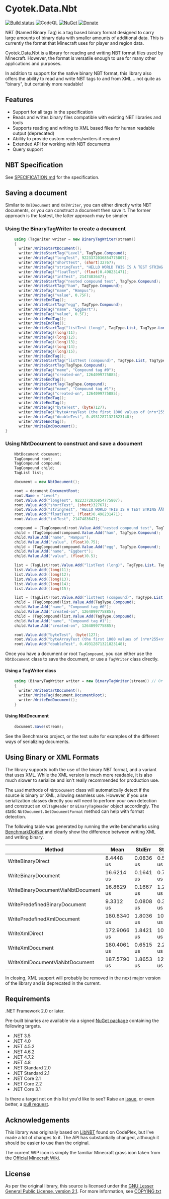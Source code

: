 # Cyotek.Data.Nbt

[![Build status][1]][2]
![CodeQL][14]
[![NuGet][3]][4]
[![Donate][5]][6]

NBT (Named Binary Tag) is a tag based binary format designed to
carry large amounts of binary data with smaller amounts of
additional data. This is currently the format that Minecraft
uses for player and region data.

Cyotek.Data.Nbt is a library for reading and writing NBT format
files used by Minecraft. However, the format is versatile enough
to use for many other applications and purposes.

In addition to support for the native binary NBT format, this
library also offers the ability to read and write NBT tags to
and from XML... not quite as "binary", but certainly more
readable!

## Features

* Support for all tags in the specification
* Reads and writes binary files compatible with existing NBT
  libraries and tools
* Supports reading and writing to XML based files for human
  readable output (deprecated)
* Ability to provide custom readers/writers if required
* Extended API for working with NBT documents
* Query support

## NBT Specification

See [SPECIFICATION.md](SPECIFICATION.md) for the specification.

## Saving a document

Similar to `XmlDocument` and `XmlWriter`, you can either
directly write NBT documents, or you can construct a document
then save it. The former approach is the fastest, the latter
approach may be simpler.

### Using the BinaryTagWriter to create a document

```csharp
    using (TagWriter writer = new BinaryTagWriter(stream))
    {
      writer.WriteStartDocument();
      writer.WriteStartTag("Level", TagType.Compound);
      writer.WriteTag("longTest", 9223372036854775807);
      writer.WriteTag("shortTest", (short)32767);
      writer.WriteTag("stringTest", "HELLO WORLD THIS IS A TEST STRING ÅÄÖ!");
      writer.WriteTag("floatTest", (float)0.498231471);
      writer.WriteTag("intTest", 2147483647);
      writer.WriteStartTag("nested compound test", TagType.Compound);
      writer.WriteStartTag("ham", TagType.Compound);
      writer.WriteTag("name", "Hampus");
      writer.WriteTag("value", 0.75F);
      writer.WriteEndTag();
      writer.WriteStartTag("egg", TagType.Compound);
      writer.WriteTag("name", "Eggbert");
      writer.WriteTag("value", 0.5F);
      writer.WriteEndTag();
      writer.WriteEndTag();
      writer.WriteStartTag("listTest (long)", TagType.List, TagType.Long, 5);
      writer.WriteTag((long)11);
      writer.WriteTag((long)12);
      writer.WriteTag((long)13);
      writer.WriteTag((long)14);
      writer.WriteTag((long)15);
      writer.WriteEndTag();
      writer.WriteStartTag("listTest (compound)", TagType.List, TagType.Compound, 2);
      writer.WriteStartTag(TagType.Compound);
      writer.WriteTag("name", "Compound tag #0");
      writer.WriteTag("created-on", 1264099775885);
      writer.WriteEndTag();
      writer.WriteStartTag(TagType.Compound);
      writer.WriteTag("name", "Compound tag #1");
      writer.WriteTag("created-on", 1264099775885);
      writer.WriteEndTag();
      writer.WriteEndTag();
      writer.WriteTag("byteTest", (byte)127);
      writer.WriteTag("byteArrayTest (the first 1000 values of (n*n*255+n*7)%100, starting with n=0 (0, 62, 34, 16, 8, ...))", SampleByteArray);
      writer.WriteTag("doubleTest", 0.49312871321823148);
      writer.WriteEndTag();
      writer.WriteEndDocument();
}
```

### Using NbtDocument to construct and save a document

```csharp
    NbtDocument document;
    TagCompound root;
    TagCompound compound;
    TagCompound child;
    TagList list;

    document = new NbtDocument();

    root = document.DocumentRoot;
    root.Name = "Level";
    root.Value.Add("longTest", 9223372036854775807);
    root.Value.Add("shortTest", (short)32767);
    root.Value.Add("stringTest", "HELLO WORLD THIS IS A TEST STRING ÅÄÖ!");
    root.Value.Add("floatTest", (float)0.498231471);
    root.Value.Add("intTest", 2147483647);

    compound = (TagCompound)root.Value.Add("nested compound test", TagType.Compound);
    child = (TagCompound)compound.Value.Add("ham", TagType.Compound);
    child.Value.Add("name", "Hampus");
    child.Value.Add("value", (float)0.75);
    child = (TagCompound)compound.Value.Add("egg", TagType.Compound);
    child.Value.Add("name", "Eggbert");
    child.Value.Add("value", (float)0.5);

    list = (TagList)root.Value.Add("listTest (long)", TagType.List, TagType.Long);
    list.Value.Add((long)11);
    list.Value.Add((long)12);
    list.Value.Add((long)13);
    list.Value.Add((long)14);
    list.Value.Add((long)15);

    list = (TagList)root.Value.Add("listTest (compound)", TagType.List, TagType.Compound);
    child = (TagCompound)list.Value.Add(TagType.Compound);
    child.Value.Add("name", "Compound tag #0");
    child.Value.Add("created-on", 1264099775885);
    child = (TagCompound)list.Value.Add(TagType.Compound);
    child.Value.Add("name", "Compound tag #1");
    child.Value.Add("created-on", 1264099775885);

    root.Value.Add("byteTest", (byte)127);
    root.Value.Add("byteArrayTest (the first 1000 values of (n*n*255+n*7)%100, starting with n=0 (0, 62, 34, 16, 8, ...))", SampleByteArray);
    root.Value.Add("doubleTest", 0.49312871321823148);
```

Once you have a document or root `TagCompound`, you can either
use the `NbtDocument` class to save the document, or use a
`TagWriter` class directly.

#### Using a TagWriter class

```csharp
    using (BinaryTagWriter writer = new BinaryTagWriter(stream)) // Or XmlTagWriter
    {
      writer.WriteStartDocument();
      writer.WriteTag(document.DocumentRoot);
      writer.WriteEndDocument();
    }
```

#### Using NbtDocument

```csharp
    document.Save(stream);
```

See the Benchmarks project, or the test suite for examples of
the different ways of serializing documents.

## Using Binary or XML Formats

The library supports both the use of the binary NBT format, and
a variant that uses XML. While the XML version is much more
readable, it is also much slower to serialize and isn't really
recommended for production use.

The `Load` methods of `NbtDocument` class will automatically
detect if the source is binary or XML, allowing seamless use.
However, if you use serialization classes directly you will need
to perform your own detection and construct an `XmlTagReader` or
`BinaryTagReader` object accordingly. The static
`NbtDocument.GetDocumentFormat` method can help with format
detection.

The following table was generated by running the write
benchmarks using [BenchmarkDotNet][10] and clearly show the
difference between writing XML and writing binary.

|                             Method |        Mean |    StdErr |     StdDev |      Median |   Gen 0 | Allocated |
| ---------------------------------- |------------ |---------- |----------- |------------ |-------- |---------- |
|                  WriteBinaryDirect |   8.4448 us | 0.0836 us |  0.5733 us |   8.1153 us |  3.4424 |   6.67 kB |
|                WriteBinaryDocument |  16.6214 us | 0.1641 us |  0.7337 us |  16.1428 us |  5.4867 |  10.12 kB |
|  WriteBinaryDocumentViaNbtDocument |  16.8629 us | 0.1667 us |  1.2696 us |  16.0460 us |  5.6095 |  10.14 kB |
|      WritePredefinedBinaryDocument |   9.3312 us | 0.0808 us |  0.3129 us |   9.1901 us |  3.6070 |   6.86 kB |
|         WritePredefinedXmlDocument | 180.8340 us | 1.8036 us | 10.8217 us | 177.5857 us | 23.9909 |  50.56 kB |
|                     WriteXmlDirect | 172.9066 us | 1.8421 us | 10.2566 us | 167.6837 us | 24.0885 |  50.37 kB |
|                   WriteXmlDocument | 180.4061 us | 0.6515 us |  2.2568 us | 179.7206 us | 29.5038 |   53.8 kB |
|     WriteXmlDocumentViaNbtDocument | 187.5790 us | 1.8653 us | 12.7877 us | 182.9234 us | 28.5127 |  53.82 kB |

In closing, XML support will probably be removed in the next
major version of the library and is deprecated in the current.

## Requirements

.NET Framework 2.0 or later.

Pre-built binaries are available via a signed [NuGet package][3]
containing the following targets.

* .NET 3.5
* .NET 4.0
* .NET 4.5.2
* .NET 4.6.2
* .NET 4.7.2
* .NET 4.8
* .NET Standard 2.0
* .NET Standard 2.1
* .NET Core 2.1
* .NET Core 2.2
* .NET Core 3.1

Is there a target not on this list you'd like to see? Raise an
[issue][7], or even better, a [pull request][8].

## Acknowledgements

This library was originally based on [LibNBT][13] found on
CodePlex, but I've made a lot of changes to it. The API has
substantially changed, although it should be easier to use than
the original.

The current WIP icon is simply the familiar Minecraft grass icon
taken from the [Official Minecraft Wiki][11].

## License

As per the original library, this source is licensed under the
[GNU Lesser General Public License, version 2.1][9]. For more
information, see [COPYING.txt](COPYING.txt)

[1]: https://ci.appveyor.com/api/projects/status/d2l6xj7mbv5rkc92?svg=true
[2]: https://ci.appveyor.com/project/cyotek/cyotek-data-nbt
[3]: https://img.shields.io/nuget/v/Cyotek.Data.Nbt.svg
[4]: https://www.nuget.org/packages/Cyotek.Data.Nbt/
[5]: https://www.paypalobjects.com/en_US/i/btn/btn_donate_SM.gif
[6]: https://paypal.me/cyotek
[7]: https://github.com/cyotek/Cyotek.Data.Nbt/issues
[8]: https://github.com/cyotek/Cyotek.Data.Nbt/pulls
[9]: https://www.gnu.org/licenses/old-licenses/lgpl-2.1.html
[10]: http://benchmarkdotnet.org/
[11]: https://minecraft.gamepedia.com/File:Grass_Block_JE7_BE6.png
[12]: http://libnbt.codeplex.com/
[13]: https://github.com/headhunter45/LibNBT
[14]: https://github.com/cyotek/Cyotek.Data.Nbt/workflows/CodeQL/badge.svg

